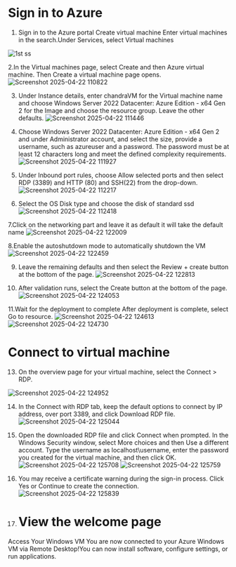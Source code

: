 # Sign in to Azure #
1. Sign in to the Azure portal
Create virtual machine
Enter virtual machines in the search.Under Services, select Virtual machines

![1st  ss](https://github.com/user-attachments/assets/930dad70-bdcb-419b-980f-42b5c530b65b)

2.In the Virtual machines page, select Create and then Azure virtual machine. Then Create a virtual machine page opens.
![Screenshot 2025-04-22 110822](https://github.com/user-attachments/assets/71b73f29-9087-4f3a-bb41-52f16e1db2ce) 

3. Under Instance details, enter chandraVM for the Virtual machine name and choose Windows Server 2022 Datacenter: Azure Edition - x64 Gen 2 for the Image and choose the resource group. Leave the other defaults.
![Screenshot 2025-04-22 111446](https://github.com/user-attachments/assets/441a9521-76be-4b94-8a69-5e56fa39704d)

4. Choose Windows Server 2022 Datacenter: Azure Edition - x64 Gen 2 and under Administrator account, and select the size, provide a username, such as azureuser and a password. The password must be at least 12 characters long and meet the defined complexity requirements.
![Screenshot 2025-04-22 111927](https://github.com/user-attachments/assets/519cb54d-6148-4864-a6eb-c37720e3f9e5)

5. Under Inbound port rules, choose Allow selected ports and then select RDP (3389) and HTTP (80) and SSH(22) from the drop-down.
![Screenshot 2025-04-22 112217](https://github.com/user-attachments/assets/38c8838a-27a9-48e9-bde9-972b29fafdf7)

6. Select the OS Disk type and choose the disk of standard ssd
![Screenshot 2025-04-22 112418](https://github.com/user-attachments/assets/1406fdd3-852d-4908-8959-0e66c2bb1de0)

7.Click on the networking part and leave it as default it will take the default name 
![Screenshot 2025-04-22 122009](https://github.com/user-attachments/assets/f3d37278-410b-411a-98ea-a650d50cff95)

8.Enable the autoshutdown mode to automatically shutdown the VM
![Screenshot 2025-04-22 122459](https://github.com/user-attachments/assets/cd542115-1629-45b1-8ec5-850c56eb67e0)
 
 
 9. Leave the remaining defaults and then select the Review + create button at the bottom of the page.
![Screenshot 2025-04-22 122813](https://github.com/user-attachments/assets/245a15d2-804a-4b66-9c69-9b9e6d25f331)

10. After validation runs, select the Create button at the bottom of the page.
![Screenshot 2025-04-22 124053](https://github.com/user-attachments/assets/9c6d292d-0ac7-444d-9838-f6da4c6b042b)

11.Wait for the deployment to complete After deployment is complete, select Go to resource.
 ![Screenshot 2025-04-22 124613](https://github.com/user-attachments/assets/e1e6da8e-299a-48bb-b13d-3279ce90064b)
 ![Screenshot 2025-04-22 124730](https://github.com/user-attachments/assets/adf75961-1eca-467e-bc42-e4e6ac9b84d7)

# Connect to virtual machine #
 13. On the overview page for your virtual machine, select the Connect > RDP.

![Screenshot 2025-04-22 124952](https://github.com/user-attachments/assets/81775f3f-0bfd-45a0-9784-acc9364be77d)

14. In the Connect with RDP tab, keep the default options to connect by IP address, over port 3389, and click Download RDP file.
![Screenshot 2025-04-22 125044](https://github.com/user-attachments/assets/71f87b86-6808-42ca-ab79-cf9f09493b40)

15. Open the downloaded RDP file and click Connect when prompted.
In the Windows Security window, select More choices and then Use a different account. Type the username as localhost\username, enter the password you created for the virtual machine, and then click OK.
![Screenshot 2025-04-22 125708](https://github.com/user-attachments/assets/5fd7522a-291c-4aa4-9967-1ee39faf706c)
![Screenshot 2025-04-22 125759](https://github.com/user-attachments/assets/cb624dd6-bcbd-4df1-973d-df5443d5ba01)

16. You may receive a certificate warning during the sign-in process. Click Yes or Continue to create the connection.
![Screenshot 2025-04-22 125839](https://github.com/user-attachments/assets/8c091524-e314-4e68-8a31-a1ba9e8eb99e)

17.  # View the welcome page #
Access Your Windows VM
You are now connected to your Azure Windows VM via Remote Desktop!You can now install software, configure settings, or run applications.

